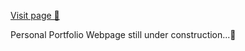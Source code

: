 [Visit page 🚀](https://dev-misa.github.io/PersonalPortfolio/)

Personal Portfolio Webpage still under construction...🚧